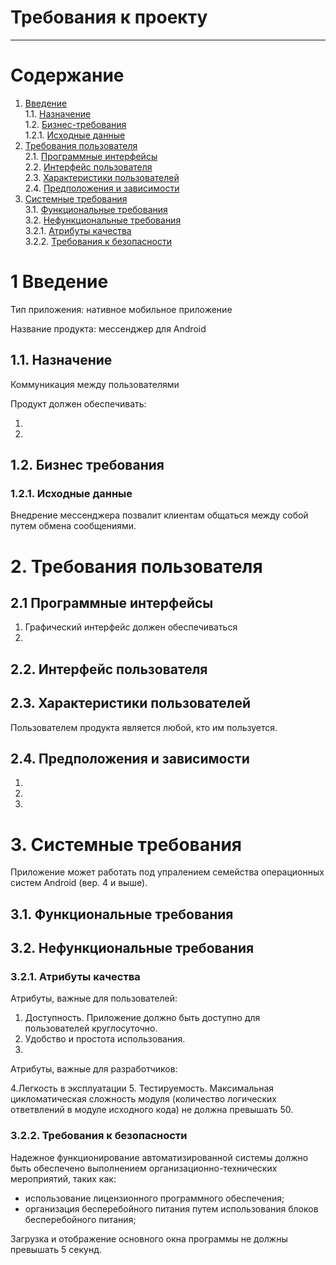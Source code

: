 ﻿# Требования к проекту
---

# Содержание

1. [Введение](#intro)  
  1.1. [Назначение](#appointment)  
  1.2. [Бизнес-требования](#business)  
    1.2.1. [Исходные данные](#data)  
2. [Требования пользователя](#requirements)  
  2.1. [Программные интерфейсы](#interfaces)  
  2.2. [Интерфейс пользователя](#ui)  
  2.3. [Характеристики пользователей](#users)  
  2.4. [Предположения и зависимости](#dependence)  
3. [Системные требования](#systemreq)  
  3.1. [Функциональные требования](#functionalreq)  
  3.2. [Нефункциональные требования](#nonfunctionalreq)  
    3.2.1. [Атрибуты качества](#qa)  
    3.2.2. [Требования к безопасности](#security)  


<a name = "intro"/>

# 1 Введение

Тип приложения: нативное мобильное приложение

Название продукта: мессенджер для Android


<a name = "appointment"/>

## 1.1. Назначение

Коммуникация между пользователями

Продукт должен обеспечивать:

1. 

2.


<a name = "business"/>

## 1.2. Бизнес требования


<a name = "data"/>

### 1.2.1. Исходные данные

Внедрение мессенджера позвалит клиентам общаться между собой путем обмена сообщениями.


<a name = "requirements"/>

# 2. Требования пользователя


<a name = "interfaces"/>

## 2.1 Программные интерфейсы

1. Графический интерфейс должен обеспечиваться  
2. 


<a name = "ui"/>

## 2.2. Интерфейс пользователя


<a name = "users"/>

## 2.3. Характеристики пользователей

Пользователем продукта является любой, кто им пользуется.


<a name = "dependence"/>

## 2.4. Предположения и зависимости

1. 
2. 
3. 

<a name = "systemreq"/>

# 3. Системные требования

Приложение может работать под упралением семейства операционных систем Android (вер. 4 и выше).


<a name = "functionalreq"/>

## 3.1. Функциональные требования


<a name = "nonfunctionalreq"/>

## 3.2. Нефункциональные требования


<a name = "qa"/>

### 3.2.1. Атрибуты качества

Атрибуты, важные для пользователей:
1. Доступность. Приложение должно быть доступно для пользователей круглосуточно.
2. Удобство и простота использования.
3. 

Атрибуты, важные для разработчиков:

4.Легкость в эксплуатации
5. Тестируемость. Максимальная цикломатическая сложность модуля (количество логических ответвлений в модуле исходного кода) не должна превышать 50.


<a name = "security"/>

### 3.2.2. Требования к безопасности

Надежное функционирование автоматизированной системы должно быть обеспечено выполнением организационно-технических мероприятий, таких как:

- использование лицензионного программного обеспечения;
- организация бесперебойного питания путем использования блоков бесперебойного питания;

Загрузка и отображение основного окна программы не должны превышать 5 секунд. 
